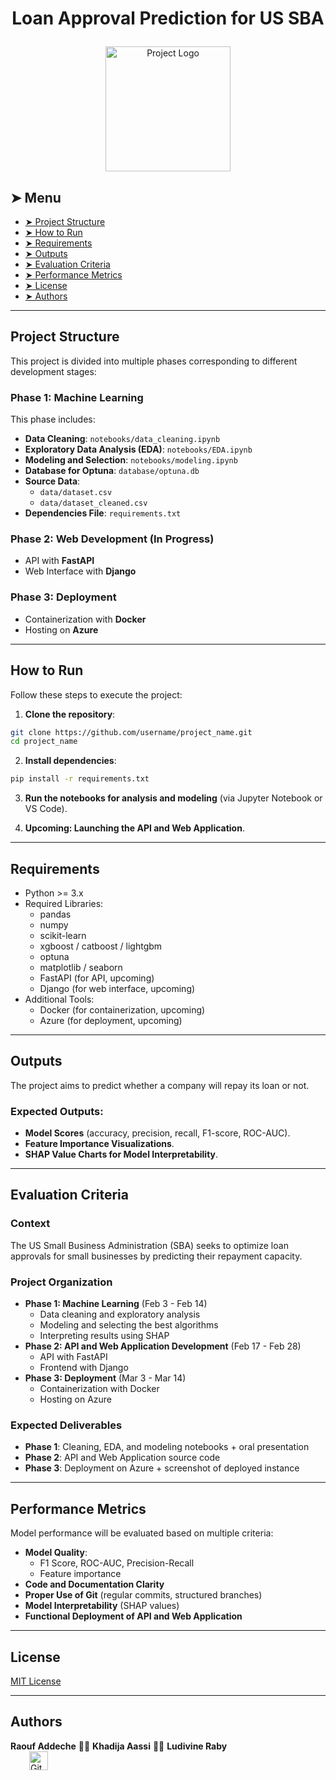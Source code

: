 # <p align="center">Loan Approval Prediction for US SBA</p>
<p align="center">
    <img src="images/project_logo.png" alt="Project Logo" width="200">
</p>

## ➤ Menu

* [➤ Project Structure](#-project-structure)
* [➤ How to Run](#-how-to-run)
* [➤ Requirements](#-requirements)
* [➤ Outputs](#-outputs)
* [➤ Evaluation Criteria](#-evaluation-criteria)
* [➤ Performance Metrics](#-performance-metrics)
* [➤ License](#-license)
* [➤ Authors](#-authors)

---

## Project Structure

This project is divided into multiple phases corresponding to different development stages:

### **Phase 1: Machine Learning**
This phase includes:
- **Data Cleaning**: `notebooks/data_cleaning.ipynb`
- **Exploratory Data Analysis (EDA)**: `notebooks/EDA.ipynb`
- **Modeling and Selection**: `notebooks/modeling.ipynb`
- **Database for Optuna**: `database/optuna.db`
- **Source Data**:
  - `data/dataset.csv`
  - `data/dataset_cleaned.csv`
- **Dependencies File**: `requirements.txt`

### **Phase 2: Web Development (In Progress)**
- API with **FastAPI**  
- Web Interface with **Django**  

### **Phase 3: Deployment**
- Containerization with **Docker**  
- Hosting on **Azure**  

---

## How to Run

Follow these steps to execute the project:

1. **Clone the repository**:

```bash
git clone https://github.com/username/project_name.git
cd project_name
```

2. **Install dependencies**:

```bash
pip install -r requirements.txt
```

3. **Run the notebooks for analysis and modeling** (via Jupyter Notebook or VS Code).  

4. **Upcoming: Launching the API and Web Application**.

---

## Requirements

- Python >= 3.x
- Required Libraries:
  - pandas
  - numpy
  - scikit-learn
  - xgboost / catboost / lightgbm
  - optuna
  - matplotlib / seaborn
  - FastAPI (for API, upcoming)
  - Django (for web interface, upcoming)
- Additional Tools:
  - Docker (for containerization, upcoming)
  - Azure (for deployment, upcoming)

---

## Outputs

The project aims to predict whether a company will repay its loan or not.  

### **Expected Outputs:**
- **Model Scores** (accuracy, precision, recall, F1-score, ROC-AUC).
- **Feature Importance Visualizations**.
- **SHAP Value Charts for Model Interpretability**.

---

## Evaluation Criteria

### **Context**
The US Small Business Administration (SBA) seeks to optimize loan approvals for small businesses by predicting their repayment capacity.

### **Project Organization**
- **Phase 1: Machine Learning** (Feb 3 - Feb 14)
  - Data cleaning and exploratory analysis
  - Modeling and selecting the best algorithms
  - Interpreting results using SHAP
- **Phase 2: API and Web Application Development** (Feb 17 - Feb 28)
  - API with FastAPI
  - Frontend with Django
- **Phase 3: Deployment** (Mar 3 - Mar 14)
  - Containerization with Docker
  - Hosting on Azure

### **Expected Deliverables**
- **Phase 1**: Cleaning, EDA, and modeling notebooks + oral presentation
- **Phase 2**: API and Web Application source code
- **Phase 3**: Deployment on Azure + screenshot of deployed instance

---

## Performance Metrics

Model performance will be evaluated based on multiple criteria:

- **Model Quality**:
  - F1 Score, ROC-AUC, Precision-Recall
  - Feature importance
- **Code and Documentation Clarity**
- **Proper Use of Git** (regular commits, structured branches)
- **Model Interpretability** (SHAP values)
- **Functional Deployment of API and Web Application**

---

## License

[MIT License](LICENSE)

---

## Authors
**Raouf Addeche**
👩‍💻 **Khadija Aassi**
👩‍💻 **Ludivine Raby**  
<a href="https://github.com/YourGitHubProfile" target="_blank">
    <img loading="lazy" src="images/github-mark.png" width="30" height="30" style="vertical-align: middle; float: middle; margin-left: 30px;" alt="GitHub Logo">
</a>
